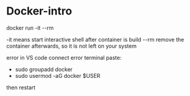 # Docker-intro

docker run -it --rm

-it means start interactive shell after container is build
--rm remove the container afterwards, so it is not left on your system





error in VS code connect error
terminal paste:
- sudo groupadd docker
- sudo usermod -aG docker $USER

then restart
